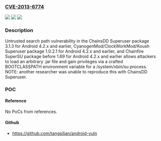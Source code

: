 ### [CVE-2013-6774](https://cve.mitre.org/cgi-bin/cvename.cgi?name=CVE-2013-6774)
![](https://img.shields.io/static/v1?label=Product&message=n%2Fa&color=blue)
![](https://img.shields.io/static/v1?label=Version&message=n%2Fa&color=blue)
![](https://img.shields.io/static/v1?label=Vulnerability&message=n%2Fa&color=brighgreen)

### Description

Untrusted search path vulnerability in the ChainsDD Superuser package 3.1.3 for Android 4.2.x and earlier, CyanogenMod/ClockWorkMod/Koush Superuser package 1.0.2.1 for Android 4.2.x and earlier, and Chainfire SuperSU package before 1.69 for Android 4.2.x and earlier allows attackers to load an arbitrary .jar file and gain privileges via a crafted BOOTCLASSPATH environment variable for a /system/xbin/su process.  NOTE: another researcher was unable to reproduce this with ChainsDD Superuser.

### POC

#### Reference
No PoCs from references.

#### Github
- https://github.com/tangsilian/android-vuln

